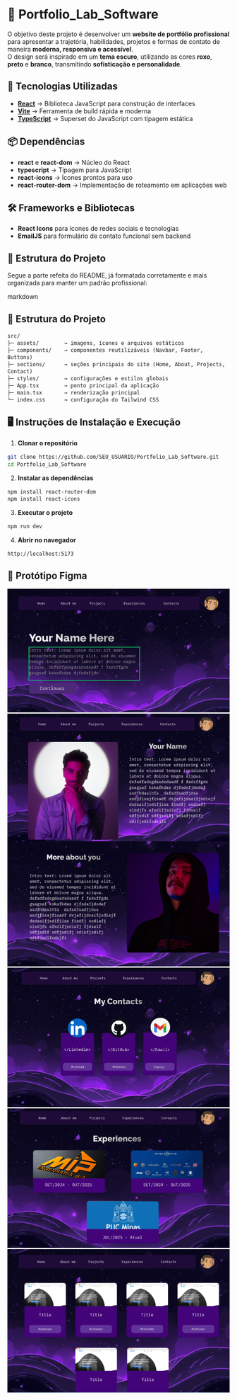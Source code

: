 # 📂 Portfolio_Lab_Software

O objetivo deste projeto é desenvolver um **website de portfólio profissional** para apresentar a trajetória, habilidades, projetos e formas de contato de maneira **moderna, responsiva e acessível**.  
O design será inspirado em um **tema escuro**, utilizando as cores **roxo**, **preto** e **branco**, transmitindo **sofisticação e personalidade**.


## 🚀 Tecnologias Utilizadas
- **[React](https://react.dev/)** → Biblioteca JavaScript para construção de interfaces
- **[Vite](https://vitejs.dev/)** → Ferramenta de build rápida e moderna
- **[TypeScript](https://www.typescriptlang.org/)** → Superset do JavaScript com tipagem estática

## 📦 Dependências
- **react** e **react-dom** → Núcleo do React
- **typescript** → Tipagem para JavaScript
- **react-icons** → Ícones prontos para uso
- **react-router-dom** → Implementação de roteamento em aplicações web

## 🛠 Frameworks e Bibliotecas
- **React Icons** para ícones de redes sociais e tecnologias
- **EmailJS** para formulário de contato funcional sem backend

## 📂 Estrutura do Projeto
Segue a parte refeita do README, já formatada corretamente e mais organizada para manter um padrão profissional:

markdown
## 📂 Estrutura do Projeto

````
src/
├─ assets/        → imagens, ícones e arquivos estáticos
├─ components/    → componentes reutilizáveis (Navbar, Footer, Buttons)
├─ sections/      → seções principais do site (Home, About, Projects, Contact)
├─ styles/        → configurações e estilos globais
├─ App.tsx        → ponto principal da aplicação
├─ main.tsx       → renderização principal
└─ index.css      → configuração do Tailwind CSS

````

## 🖥 Instruções de Instalação e Execução

1. **Clonar o repositório**
```bash
git clone https://github.com/SEU_USUARIO/Portfolio_Lab_Software.git
cd Portfolio_Lab_Software
````

2. **Instalar as dependências**

```bash
npm install react-router-dom
npm install react-icons
```

3. **Executar o projeto**

```bash
npm run dev
```

4. **Abrir no navegador**

```
http://localhost:5173
```
## 📂 Protótipo Figma
![Home](./Figma/Home.png)
![About](./Figma/About.png)
![Contacts](./Figma/Contacts.jpg)
![Experience](./Figma/Experience.png)
![Projects](./Figma/Projects.png)

